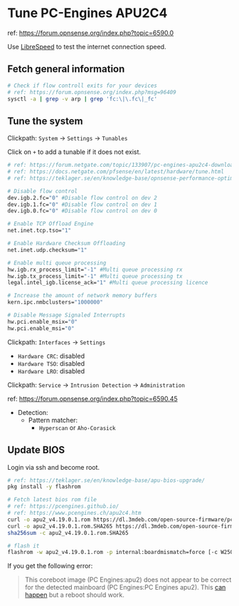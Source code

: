 # Tune PC-Engines APU2C4

ref: https://forum.opnsense.org/index.php?topic=6590.0

Use [LibreSpeed](https://librespeed.org/) to test the internet connection speed.

## Fetch general information

```bash
# Check if flow controll exits for your devices
# ref: https://forum.opnsense.org/index.php?msg=96409
sysctl -a | grep -v arp | grep 'fc:\|\.fc\|_fc'
```

## Tune the system

Clickpath: `System` -> `Settings` -> `Tunables`

Click on `+` to add a tunable if it does not exist.

```bash
# ref: https://forum.netgate.com/topic/133907/pc-engines-apu2c4-download-bandwidth-half-of-upload
# ref: https://docs.netgate.com/pfsense/en/latest/hardware/tune.html
# ref: https://teklager.se/en/knowledge-base/opnsense-performance-optimization/

# Disable flow control
dev.igb.2.fc="0" #Disable flow control on dev 2
dev.igb.1.fc="0" #Disable flow control on dev 1
dev.igb.0.fc="0" #Disable flow control on dev 0

# Enable TCP Offload Engine
net.inet.tcp.tso="1"

# Enable Hardware Checksum Offloading
net.inet.udp.checksum="1"

# Enable multi queue processing
hw.igb.rx_process_limit="-1" #Multi queue processing rx
hw.igb.tx_process_limit="-1" #Multi queue processing tx
legal.intel_igb.license_ack="1" #Multi queue processing licence

# Increase the amount of network memory buffers
kern.ipc.nmbclusters="1000000"

# Disable Message Signaled Interrupts
hw.pci.enable_msix="0"
hw.pci.enable_msi="0"
```

Clickpath: `Interfaces` -> `Settings`

* `Hardware CRC`: disabled
* `Hardware TSO`: disabled
* `Hardware LRO`: disabled

Clickpath: `Service` -> `Intrusion Detection` -> `Administration`

ref: https://forum.opnsense.org/index.php?topic=6590.45

* Detection:
  * Pattern matcher:
    * `Hyperscan` or `Aho-Corasick`

## Update BIOS

Login via ssh and become root.

```bash
# ref: https://teklager.se/en/knowledge-base/apu-bios-upgrade/
pkg install -y flashrom

# Fetch latest bios rom file
# ref: https://pcengines.github.io/
# ref: https://www.pcengines.ch/apu2c4.htm
curl -o apu2_v4.19.0.1.rom https://dl.3mdeb.com/open-source-firmware/pcengines/apu2/apu2_v4.19.0.1.rom
curl -o apu2_v4.19.0.1.rom.SHA265 https://dl.3mdeb.com/open-source-firmware/pcengines/apu2/apu2_v4.19.0.1.SHA256
sha256sum -c apu2_v4.19.0.1.rom.SHA265

# flash it
flashrom -w apu2_v4.19.0.1.rom -p internal:boardmismatch=force [-c W25Q64BV/W25Q64CV/W25Q64FV]
```

If you get the following error:
> This coreboot image (PC Engines:apu2) does not appear to
> be correct for the detected mainboard (PC Engines:PC Engines apu2).
This [can happen](https://forum.netgate.com/topic/120380/pc-engines-apu2-bios-options/32) but a reboot should work.
